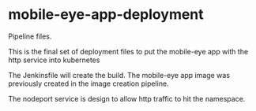 # mobile-eye-app-deployment

Pipeline files.

This is the final set of deployment files to put the mobile-eye app with the http service into kubernetes

The Jenkinsfile will create the build.  The mobile-eye app image was previously created in the image creation pipeline.

The nodeport service is design to allow http traffic to hit the namespace.
